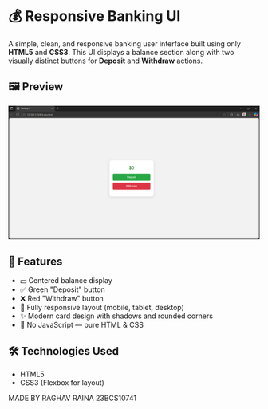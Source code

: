 # 💰 Responsive Banking UI

A simple, clean, and responsive banking user interface built using only **HTML5** and **CSS3**. This UI displays a balance section along with two visually distinct buttons for **Deposit** and **Withdraw** actions.

## 🖼️ Preview

![Banking UI Screenshot](Banking.png)

## 🎯 Features

- 💵 Centered balance display  
- ✅ Green "Deposit" button  
- ❌ Red "Withdraw" button  
- 📱 Fully responsive layout (mobile, tablet, desktop)  
- ✨ Modern card design with shadows and rounded corners  
- 🎨 No JavaScript — pure HTML & CSS

## 🛠️ Technologies Used

- HTML5  
- CSS3 (Flexbox for layout)

MADE BY RAGHAV RAINA 23BCS10741
